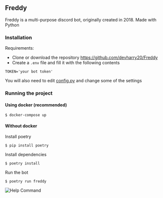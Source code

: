 ## Freddy
Freddy is a multi-purpose discord bot, originally created in 2018. Made with Python  

### Installation
Requirements:
- Clone or download the repository https://github.com/devharry20/Freddy
- Create a `.env` file and fill it with the following contents

```
TOKEN='your bot token'
```
You will also need to edit [config.py](https://github.com/devharry20/Freddy/blob/master/freddy/utils/config.py) and change some of the settings  

### Running the project
#### Using docker (recommended)
```
$ docker-compose up
```

#### Without docker
Install poetry
```
$ pip install poetry
```
Install dependencies
```
$ poetry install
```
Run the bot
```
$ poetry run freddy
```  
  
  ![Help Command](https://i.gyazo.com/78fd070e14f090cd049ff6ef6b9161b9.png)
